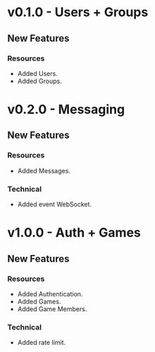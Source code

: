 # v0.1.0 - Users + Groups

## New Features

### Resources

+ Added Users.
+ Added Groups.

# v0.2.0 - Messaging

## New Features

### Resources

+ Added Messages.

### Technical

+ Added event WebSocket.

# v1.0.0 - Auth + Games

## New Features

### Resources

+ Added Authentication.
+ Added Games.
+ Added Game Members.

### Technical

+ Added rate limit.
